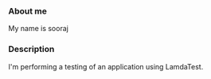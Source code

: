 ### About me
My name is sooraj
### Description
I'm performing a testing of an application using LamdaTest.  
